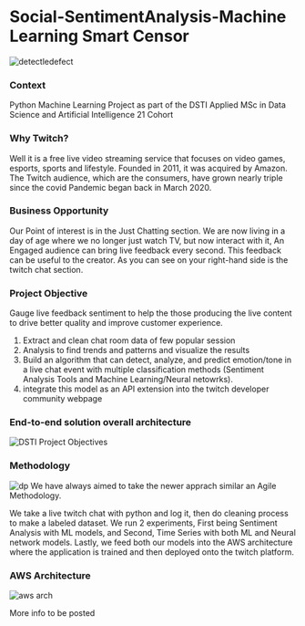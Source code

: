 # Social-SentimentAnalysis-Machine Learning Smart Censor
![detectledefect](https://user-images.githubusercontent.com/71192682/125970979-148202e9-e7d1-4241-9797-f9db3d322f21.JPG)
### Context
Python Machine Learning Project as part of the DSTI Applied MSc in Data Science and Artificial Intelligence 21 Cohort

### Why Twitch? 
Well it is a free live video streaming service that focuses on video games, esports, sports and lifestyle. Founded in 2011, it was acquired by Amazon. The Twitch audience, which are the consumers, have grown nearly triple since the covid Pandemic began back in March 2020. 

### Business Opportunity
Our Point of interest is in the Just Chatting section.  We are now living in a day of age where we no longer just watch TV, but now interact with it, An Engaged audience can bring live feedback every second. This feedback can be useful to the creator.  As you can see on your right-hand side is the twitch chat section.


### Project Objective
Gauge live feedback sentiment to help the those producing the live content to drive better quality and improve customer experience.
1. Extract and clean chat room data of few popular session
2. Analysis to find trends and patterns and visualize the results
3. Build an algorithm that can detect, analyze, and predict emotion/tone in a live chat event with multiple classification methods (Sentiment Analysis Tools and Machine Learning/Neural netowrks). 
4. integrate this model as an API extension into the twitch developer community webpage

### End-to-end solution overall architecture
![DSTI Project Objectives](https://user-images.githubusercontent.com/71192682/125971029-9811c599-aeca-4090-814d-54d7d42755ce.JPG)

### Methodology
![dp](https://user-images.githubusercontent.com/71192682/146597340-e56b8084-84e8-47be-b9c5-66679dc5b2d7.JPG)
We have always aimed to take the newer apprach similar an Agile Methodology.

We take a live twitch chat with python and log it, then do cleaning process to make a labeled dataset. We run 2 experiments, First being Sentiment Analysis with ML models, and Second, Time Series with both ML and Neural network models. Lastly, we feed both our models into the AWS architecture where the application is trained and then deployed onto the twitch platform.


### AWS Architecture
![aws arch](https://user-images.githubusercontent.com/71192682/146597463-37d13202-0490-469f-85b6-8bdf33f6103a.JPG)

More info to be posted
